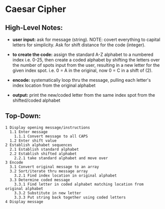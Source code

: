 # **Caesar Cipher**

## **High-Level Notes:**

- **user input:**
ask for message (string).  NOTE: covert everything to capital letters for simplicity.  Ask for shift distance for the code (integer).

- **to create the code:**
assign the standard A-Z alphabet to a numbered index i.e. 0-25, then create a coded alphabet by shifting the letters over the number of spots input from the user, resulting in a new letter for the given index spot. i.e. 0 = A in the original, now 0 = C in a shift of (2).

- **encode:**
systematically loop thru the message, pulling each letter's index location from the original alphabet

- **output:**  print the new/coded letter from the same index spot from the shifted/coded alphabet

## **Top-Down:**

```
1 Display opening message/instructions
  1.1 Enter message
    1.1.1 Convert message to all CAPS
  1.2 Enter shift value
2 Establish alphabet sequences
  2.1 Establish standard alphabet
  2.2 Establish shifted alphabet
    2.2.1 take standard alphabet and move over
3 Encode
  3.1 Convert original message to an array
  3.2 Sort/iterate thru message array
    3.2.1 Find index location in original alphabet
  3.3 Determine coded message
    3.3.1 Find letter in coded alphabet matching location from original alphabet
    3.3.2 Substitute in new letter
    3.3.3 Put string back together using coded letters
4 Display message
```
